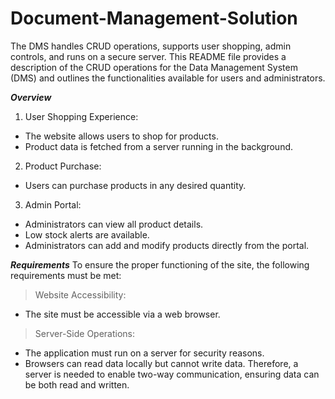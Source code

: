 # Document-Management-Solution
The DMS handles CRUD operations, supports user shopping, admin controls, and runs on a secure server.
This README file provides a description of the CRUD operations for the Data Management System (DMS) and outlines the functionalities available for users and administrators.

**_Overview_**

1. User Shopping Experience:

- The website allows users to shop for products.
- Product data is fetched from a server running in the background.

2. Product Purchase:

- Users can purchase products in any desired quantity.

3. Admin Portal:

- Administrators can view all product details.
- Low stock alerts are available.
- Administrators can add and modify products directly from the portal.

**_Requirements_**
To ensure the proper functioning of the site, the following requirements must be met:

> Website Accessibility:

- The site must be accessible via a web browser.


> Server-Side Operations:

- The application must run on a server for security reasons.
- Browsers can read data locally but cannot write data. Therefore, a server is needed to enable two-way communication, ensuring data can be both read and written.
